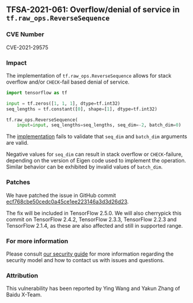 ## TFSA-2021-061: Overflow/denial of service in `tf.raw_ops.ReverseSequence`

### CVE Number
CVE-2021-29575

### Impact
The implementation of `tf.raw_ops.ReverseSequence` allows for stack overflow
and/or `CHECK`-fail based denial of service.

```python
import tensorflow as tf

input = tf.zeros([1, 1, 1], dtype=tf.int32)
seq_lengths = tf.constant([0], shape=[1], dtype=tf.int32)

tf.raw_ops.ReverseSequence(
    input=input, seq_lengths=seq_lengths, seq_dim=-2, batch_dim=0)
```

The
[implementation](https://github.com/galeone/tensorflow/blob/5b3b071975e01f0d250c928b2a8f901cd53b90a7/tensorflow/core/kernels/reverse_sequence_op.cc#L114-L118)
fails to validate that `seq_dim` and `batch_dim` arguments are valid.

Negative values for `seq_dim` can result in stack overflow or `CHECK`-failure,
depending on the version of Eigen code used to implement the operation. Similar
behavior can be exhibited by invalid values of `batch_dim`.

### Patches
We have patched the issue in GitHub commit
[ecf768cbe50cedc0a45ce1ee223146a3d3d26d23](https://github.com/galeone/tensorflow/commit/ecf768cbe50cedc0a45ce1ee223146a3d3d26d23).

The fix will be included in TensorFlow 2.5.0. We will also cherrypick this
commit on TensorFlow 2.4.2, TensorFlow 2.3.3, TensorFlow 2.2.3 and TensorFlow
2.1.4, as these are also affected and still in supported range.

### For more information
Please consult [our security
guide](https://github.com/galeone/tensorflow/blob/master/SECURITY.md) for
more information regarding the security model and how to contact us with issues
and questions.

### Attribution
This vulnerability has been reported by Ying Wang and Yakun Zhang of Baidu
X-Team.
